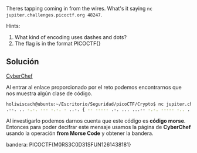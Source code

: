 Theres tapping coming in from the wires. What's it saying `nc jupiter.challenges.picoctf.org 48247`.

Hints:
1. What kind of encoding uses dashes and dots?
2. The flag is in the format PICOCTF{}

## Solución
[CyberChef](https://gchq.github.io/CyberChef/#recipe=From_Morse_Code('Space','Line%20feed')&input=Li0tLiAuLiAtLi0uIC0tLSAtLi0uIC0gLi4tLiB7IC0tIC0tLS0tIC4tLiAuLi4gLi4uLS0gLS4tLiAtLS0tLSAtLi4gLi4uLS0gLi0tLS0gLi4uIC4uLS4gLi4tIC0uIC4tLS0tIC4uLS0tIC0uLi4uIC4tLS0tIC4uLi4tIC4uLi0tIC0tLS4uIC4tLS0tIC0tLS4uIC4tLS0tIH0g)

Al entrar al enlace proporcionado por el reto podemos encontrarnos que nos muestra algún clase de código.

``` bash
holiwiscach@ubuntu:~/Escritorio/Seguridad/picoCTF/Crypto$ nc jupiter.challenges.picoctf.org 48247
.--. .. -.-. --- -.-. - ..-. { -- ----- .-. ... ...-- -.-. ----- -.. ...-- .---- ... ..-. ..- -. .---- ..--- -.... .---- ....- ...-- ---.. .---- ---.. .---- } 


```

Al investigarlo podemos darnos cuenta que este código es **código morse**. Entonces para poder decifrar este mensaje usamos la página de **CyberChef** usando la operación **from Morse Code** y obtener la bandera.

bandera:
PICOCTF{M0RS3C0D31SFUN1261438181}